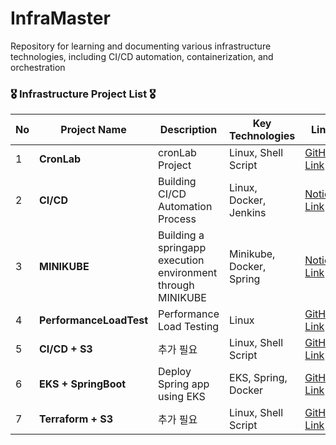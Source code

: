 # InfraMaster
Repository for learning and documenting various infrastructure technologies, including CI/CD automation, containerization, and orchestration

### 🎖️ Infrastructure Project List 🎖️
| No | Project Name | Description | Key Technologies | Link | Date |
|----|--------------|-------------|-------------------|------|------|
| 1  | **CronLab** | cronLab Project | Linux, Shell Script | [GitHub Link](https://github.com/LeeYeonhee-00/InfraMaster/tree/main/CronLab) | 2024-09-19 |
| 2  | **CI/CD** | Building CI/CD Automation Process | Linux, Docker, Jenkins | [Notion Link](https://rapid-bush-206.notion.site/241001-CI-CD-Minikube-112fb022fe8180f9bac1e89a7351ec78?pvs=4) | 2024-09-30 |
| 3  | **MINIKUBE** | Building a springapp execution environment through MINIKUBE | Minikube, Docker, Spring | [Notion Link](https://rapid-bush-206.notion.site/241002-Minikube-113fb022fe818097a85ecff2164f9f9d?pvs=4) | 2024-10-02 |
| 4  | **PerformanceLoadTest** | Performance Load Testing | Linux | [GitHub Link](https://github.com/LeeYeonhee-00/InfraMaster/tree/main/PerformanceLoadTest) | 2024-10-10 |
| 5  | **CI/CD + S3** | 추가 필요 | Linux, Shell Script | [GitHub Link](https://github.com/LeeYeonhee-00/InfraMaster/tree/main/StressTest) | 2024-10-11 |
| 6  | **EKS + SpringBoot** | Deploy Spring app using EKS | EKS, Spring, Docker | [GitHub Link](https://github.com/LeeYeonhee-00/InfraMaster/tree/main/EKS_springApp) | 2024-10-15 |
| 7  | **Terraform + S3** | 추가 필요 | Linux, Shell Script | [GitHub Link](https://rapid-bush-206.notion.site/241016-17-Terraform-121fb022fe8180cdb56edd30e951a487?pvs=4) | 2024-10-15 |
